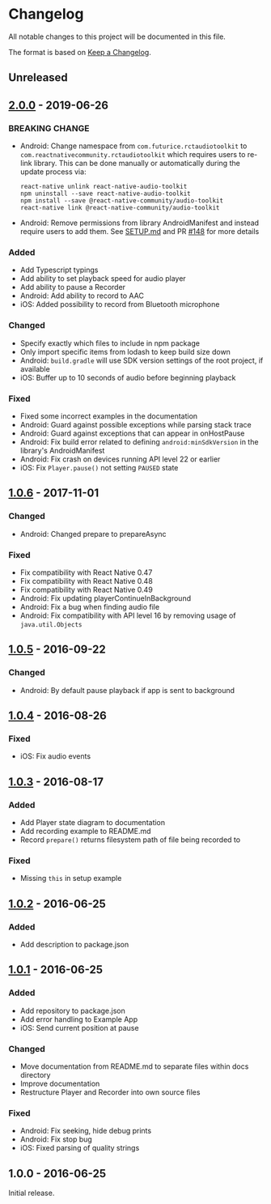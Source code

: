 # Changelog
All notable changes to this project will be documented in this file.

The format is based on [Keep a Changelog](https://keepachangelog.com/en/1.0.0/).

## Unreleased


## [2.0.0] - 2019-06-26
### BREAKING CHANGE
- Android: Change namespace from `com.futurice.rctaudiotoolkit` to `com.reactnativecommunity.rctaudiotoolkit` which requires users to re-link library. This can be done manually or automatically during the update process via:
    ```
    react-native unlink react-native-audio-toolkit
    npm uninstall --save react-native-audio-toolkit
    npm install --save @react-native-community/audio-toolkit
    react-native link @react-native-community/audio-toolkit
    ```
- Android: Remove permissions from library AndroidManifest and instead require users to add them. See [SETUP.md](https://github.com/react-native-community/react-native-audio-toolkit/blob/master/docs/SETUP.md) and PR [#148](https://github.com/react-native-community/react-native-audio-toolkit/pull/148) for more details

### Added
- Add Typescript typings
- Add ability to set playback speed for audio player
- Add ability to pause a Recorder
- Android: Add ability to record to AAC
- iOS: Added possibility to record from Bluetooth microphone

### Changed
- Specify exactly which files to include in npm package
- Only import specific items from lodash to keep build size down
- Android: `build.gradle` will use SDK version settings of the root project, if available
- iOS: Buffer up to 10 seconds of audio before beginning playback

### Fixed
- Fixed some incorrect examples in the documentation
- Android: Guard against possible exceptions while parsing stack trace
- Android: Guard against exceptions that can appear in onHostPause
- Android: Fix build error related to defining `android:minSdkVersion` in the library's AndroidManifest
- Android: Fix crash on devices running API level 22 or earlier
- iOS: Fix `Player.pause()` not setting `PAUSED` state

## [1.0.6] - 2017-11-01
### Changed
- Android: Changed prepare to prepareAsync

### Fixed
- Fix compatibility with React Native 0.47
- Fix compatibility with React Native 0.48
- Fix compatibility with React Native 0.49
- Android: Fix updating playerContinueInBackground
- Android: Fix a bug when finding audio file
- Android: Fix compatibility with API level 16 by removing usage of `java.util.Objects`

## [1.0.5] - 2016-09-22
### Changed
- Android: By default pause playback if app is sent to background

## [1.0.4] - 2016-08-26
### Fixed
- iOS: Fix audio events

## [1.0.3] - 2016-08-17
### Added
- Add Player state diagram to documentation
- Add recording example to README.md
- Record `prepare()` returns filesystem path of file being recorded to

### Fixed
- Missing `this` in setup example

## [1.0.2] - 2016-06-25
### Added
- Add description to package.json

## [1.0.1] - 2016-06-25
### Added
- Add repository to package.json
- Add error handling to Example App
- iOS: Send current position at pause

### Changed
- Move documentation from README.md to separate files within docs directory
- Improve documentation
- Restructure Player and Recorder into own source files

### Fixed
- Android: Fix seeking, hide debug prints
- Android: Fix stop bug
- iOS: Fixed parsing of quality strings

## 1.0.0 - 2016-06-25

Initial release.


[2.0.0]: https://github.com/react-native-community/react-native-audio-toolkit/compare/dc2f04a35f388016aa294bcc80e7f553d1988037...HEAD
[1.0.6]: https://github.com/react-native-community/react-native-audio-toolkit/compare/4746870166fe4beb9fbf075d45fab952de4558d6...dc2f04a35f388016aa294bcc80e7f553d1988037
[1.0.5]: https://github.com/react-native-community/react-native-audio-toolkit/compare/6a2641ebc6b6177fa29ac81b694ea2dd64d5a2cd...4746870166fe4beb9fbf075d45fab952de4558d6
[1.0.4]: https://github.com/react-native-community/react-native-audio-toolkit/compare/eba2326941e9b2f4405e832ce5af0a85bf6817ef...6a2641ebc6b6177fa29ac81b694ea2dd64d5a2cd
[1.0.3]: https://github.com/react-native-community/react-native-audio-toolkit/compare/24dc361c950c2f4a919d557c4b2c7abecb28c6e8...eba2326941e9b2f4405e832ce5af0a85bf6817ef
[1.0.2]: https://github.com/react-native-community/react-native-audio-toolkit/compare/3384ceff8bdf34904b09abb34602f8f4120bcb9e...24dc361c950c2f4a919d557c4b2c7abecb28c6e8
[1.0.1]: https://github.com/react-native-community/react-native-audio-toolkit/compare/05523e1181ee0a8d41d0e4db9f192d2d48be2bb4...3384ceff8bdf34904b09abb34602f8f4120bcb9e
